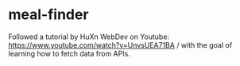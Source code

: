 # meal-finder

Followed a tutorial by HuXn WebDev on Youtube: https://www.youtube.com/watch?v=UnvsUEA71BA /
with the goal of learning how to fetch data from APIs.
